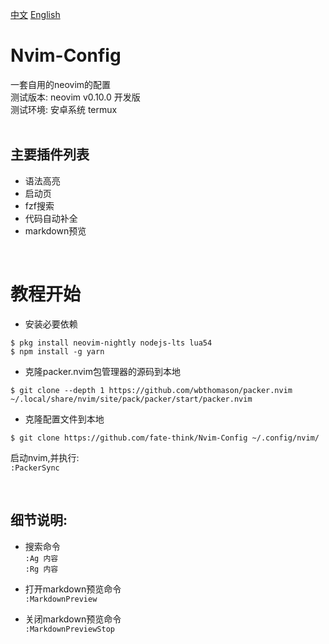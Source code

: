 [中文](zh_CN.md)
[English](README.md)

# Nvim-Config
一套自用的neovim的配置   
测试版本: neovim v0.10.0 开发版   
测试环境: 安卓系统 termux   
<br/>

## 主要插件列表
- 语法高亮
- 启动页
- fzf搜索
- 代码自动补全
- markdown预览

<br/>

# 教程开始

- 安装必要依赖
```
$ pkg install neovim-nightly nodejs-lts lua54  
$ npm install -g yarn
```

- 克隆packer.nvim包管理器的源码到本地
```
$ git clone --depth 1 https://github.com/wbthomason/packer.nvim ~/.local/share/nvim/site/pack/packer/start/packer.nvim
```

- 克隆配置文件到本地
```
$ git clone https://github.com/fate-think/Nvim-Config ~/.config/nvim/
```

启动nvim,并执行:  
`:PackerSync`

<br/>

## 细节说明:
- 搜索命令    
`:Ag 内容`    
`:Rg 内容`

- 打开markdown预览命令    
`:MarkdownPreview`

- 关闭markdown预览命令    
`:MarkdownPreviewStop`
